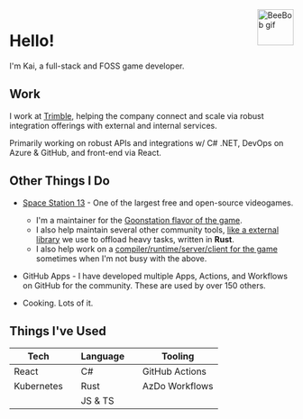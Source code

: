 <img class="inline" align="right" width="64px" alt="BeeBob gif" src="/images/beebob.gif" />

# Hello!

I'm Kai, a full-stack and FOSS game developer.

## Work

I work at [Trimble](https://trimble.com), helping the company connect and scale via robust integration offerings with external and internal services.

Primarily working on robust APIs and integrations w/ C# .NET, DevOps on Azure & GitHub, and front-end via React.

## Other Things I Do

-   [Space Station 13](https://spacestation13.com/) - One of the largest free and open-source videogames.

    -   I'm a maintainer for the [Goonstation flavor of the game](https://github.com/goonstation/goonstation).
    -   I also help maintain several other community tools, [like a external library](https://github.com/tgstation/rust-g) we use to offload heavy tasks, written in **Rust**.
    -   I also help work on a [compiler/runtime/server/client for the game](https://github.com/OpenDreamProject/OpenDream) sometimes when I'm not busy with the above.

-   GitHub Apps - I have developed multiple Apps, Actions, and Workflows on GitHub for the community. These are used by over 150 others.

-   Cooking. Lots of it.

## Things I've Used

| Tech       |    | Language |   | Tooling        |
|------------|----|----------|---|----------------|
| React      |    | C#       |   | GitHub Actions |
| Kubernetes |    | Rust     |   | AzDo Workflows |
|            |    | JS & TS  |   |                |
